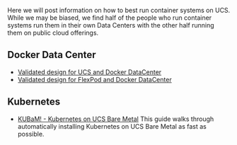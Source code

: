Here we will post information on how to best run container systems on UCS.  While we may be biased, we find half of the people who run container systems run them in their own Data Centers with the other half running them on public cloud offerings.  

## Docker Data Center
* [Validated design for UCS and Docker DataCenter](http://www.cisco.com/c/en/us/td/docs/unified_computing/ucs/UCS_CVDs/ucs_docker.html)
* [Validated design for FlexPod and Docker DataCenter](http://www.cisco.com/c/en/us/td/docs/unified_computing/ucs/UCS_CVDs/flexpod_docker_deploy_design.html)

## Kubernetes
* [KUBaM! - Kubernetes on UCS Bare Metal](/kubam/) This guide walks through automatically installing Kubernetes on UCS Bare Metal as fast as possible.  
